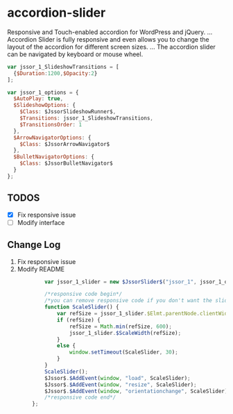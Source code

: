 # accordion-slider
Responsive and Touch-enabled accordion for WordPress and jQuery. ... Accordion Slider is fully responsive and even allows you to change the layout of the accordion for different screen sizes. ... The accordion slider can be navigated by keyboard or mouse wheel.
```javascript
var jssor_1_SlideshowTransitions = [
  {$Duration:1200,$Opacity:2}
];

var jssor_1_options = {
  $AutoPlay: true,
  $SlideshowOptions: {
    $Class: $JssorSlideshowRunner$,
    $Transitions: jssor_1_SlideshowTransitions,
    $TransitionsOrder: 1
  },
  $ArrowNavigatorOptions: {
    $Class: $JssorArrowNavigator$
  },
  $BulletNavigatorOptions: {
    $Class: $JssorBulletNavigator$
  }
};
```

## TODOS
- [x] Fix responsive issue
- [ ] Modify interface

## Change Log
1. Fix responsive issue
2. Modify README

```javascript
            var jssor_1_slider = new $JssorSlider$("jssor_1", jssor_1_options);

            /*responsive code begin*/
            /*you can remove responsive code if you don't want the slider scales while window resizing*/
            function ScaleSlider() {
                var refSize = jssor_1_slider.$Elmt.parentNode.clientWidth;
                if (refSize) {
                    refSize = Math.min(refSize, 600);
                    jssor_1_slider.$ScaleWidth(refSize);
                }
                else {
                    window.setTimeout(ScaleSlider, 30);
                }
            }
            ScaleSlider();
            $Jssor$.$AddEvent(window, "load", ScaleSlider);
            $Jssor$.$AddEvent(window, "resize", ScaleSlider);
            $Jssor$.$AddEvent(window, "orientationchange", ScaleSlider);
            /*responsive code end*/
        };
```